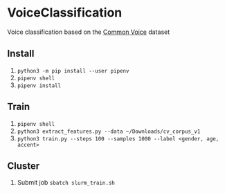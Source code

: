 # VoiceClassification

Voice classification based on the [Common Voice](https://voice.mozilla.org/data) dataset

## Install
1. `python3 -m pip install --user pipenv`
2. `pipenv shell`
3. `pipenv install`

## Train
1. `pipenv shell`
2. `python3 extract_features.py --data ~/Downloads/cv_corpus_v1`
3. `python3 train.py --steps 100 --samples 1000 --label <gender, age, accent>`

## Cluster
1. Submit job `sbatch slurm_train.sh`